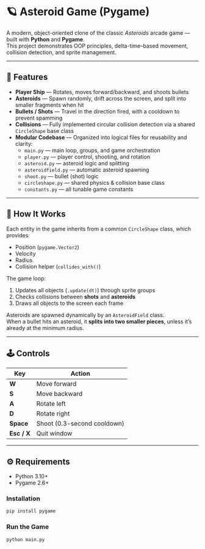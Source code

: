 # 🪐 Asteroid Game (Pygame)

A modern, object-oriented clone of the classic *Asteroids* arcade game — built with **Python** and **Pygame**.  
This project demonstrates OOP principles, delta-time–based movement, collision detection, and sprite management.

---

## 🚀 Features

- **Player Ship** — Rotates, moves forward/backward, and shoots bullets  
- **Asteroids** — Spawn randomly, drift across the screen, and split into smaller fragments when hit  
- **Bullets / Shots** — Travel in the direction fired, with a cooldown to prevent spamming  
- **Collisions** — Fully implemented circular collision detection via a shared `CircleShape` base class  
- **Modular Codebase** — Organized into logical files for reusability and clarity:
  - `main.py` — main loop, groups, and game orchestration  
  - `player.py` — player control, shooting, and rotation  
  - `asteroid.py` — asteroid logic and splitting  
  - `asteroidfield.py` — automatic asteroid spawning  
  - `shoot.py` — bullet (shot) logic  
  - `circleshape.py` — shared physics & collision base class  
  - `constants.py` — all tunable game constants  

---

## 🧩 How It Works

Each entity in the game inherits from a common `CircleShape` class, which provides:
- Position (`pygame.Vector2`)
- Velocity
- Radius
- Collision helper (`collides_with()`)

The game loop:
1. Updates all objects (`.update(dt)`) through sprite groups  
2. Checks collisions between **shots** and **asteroids**  
3. Draws all objects to the screen each frame  

Asteroids are spawned dynamically by an `AsteroidField` class.  
When a bullet hits an asteroid, it **splits into two smaller pieces**, unless it’s already at the minimum radius.

---

## 🕹️ Controls

| Key | Action |
|-----|---------|
| **W** | Move forward |
| **S** | Move backward |
| **A** | Rotate left |
| **D** | Rotate right |
| **Space** | Shoot (0.3-second cooldown) |
| **Esc / X** | Quit window |

---

## ⚙️ Requirements

- Python 3.10+  
- Pygame 2.6+

### Installation

```bash
pip install pygame
```

### Run the Game

```bash
python main.py
```

